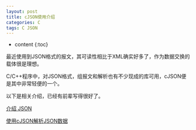 ```yaml
---
layout: post
title: cJSON使用介绍
categories: C
tags: C JSON
---
```


* content
{:toc}

最近使用到JSON格式的报文，其可读性相比于XML确实好多了，作为数据交换的载体很是理想。

C/C++程序中，对JSON格式，组报文和解析也有不少现成的库可用，cJSON便是其中非常轻便的一个。

以下是相关介绍，已经有前辈写得很好了。

[介绍 JSON](http://www.json.org/json-zh.html)

[使用cJSON解析JSON数据](http://hahaya.github.io/use-cJSON/)
